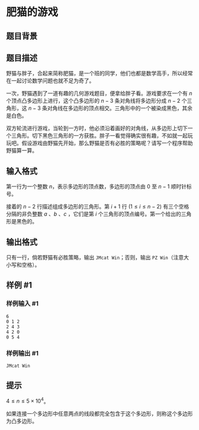 # 肥猫的游戏

## 题目背景



## 题目描述

野猫与胖子，合起来简称肥猫，是一个班的同学，他们也都是数学高手，所以经常在一起讨论数学问题也就不足为奇了。

一次，野猫遇到了一道有趣的几何游戏题目，便拿给胖子看。游戏要求在一个有 $n$ 个顶点凸多边形上进行，这个凸多边形的 $n-3$ 条对角线将多边形分成 $n-2$ 个三角形，这 $n-3$ 条对角线在多边形的顶点相交。三角形中的一个被染成黑色，其余是白色。

双方轮流进行游戏，当轮到一方时，他必须沿着画好的对角线，从多边形上切下一个三角形。切下黑色三角形的一方获胜。胖子一看觉得确实很有趣，不如就一起玩玩吧。假设游戏由野猫先开始，那么野猫是否有必胜的策略呢？请写一个程序帮助野猫算一算。

## 输入格式

第一行为一个整数 $n$，表示多边形的顶点数，多边形的顶点由 $0$ 至 $n-1$ 顺时针标号。

接着的 $n-2$ 行描述组成多边形的三角形。第 $i+1$ 行 $(1 \leq i \leq n-2)$ 有三个空格分隔的非负整数 $a$ 、$b$ 、$c$ ，它们是第 $i$ 个三角形的顶点编号。第一个给出的三角形是黑色的。

## 输出格式

只有一行，倘若野猫有必胜策略，输出 `JMcat Win`；否则，输出 `PZ Win`（注意大小写和空格）。


## 样例 #1

### 样例输入 #1
```
6
0 1 2
2 4 3
4 2 0
0 5 4
```

### 样例输出 #1

```
JMcat Win
```

## 提示

$4 \leq n \leq 5 \times 10^4$。

如果连接一个多边形中任意两点的线段都完全包含于这个多边形，则称这个多边形为凸多边形。
